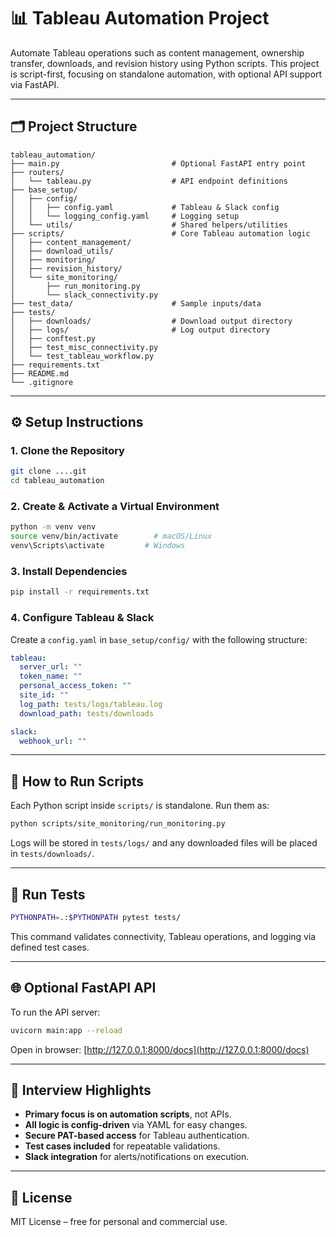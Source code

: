 
# 📊 Tableau Automation Project

Automate Tableau operations such as content management, ownership transfer, downloads, and revision history using Python scripts. This project is script-first, focusing on standalone automation, with optional API support via FastAPI.

---

## 🗂️ Project Structure

```
tableau_automation/
├── main.py                         # Optional FastAPI entry point
├── routers/
│   └── tableau.py                  # API endpoint definitions
├── base_setup/
│   ├── config/
│   │   ├── config.yaml             # Tableau & Slack config
│   │   └── logging_config.yaml     # Logging setup
│   └── utils/                      # Shared helpers/utilities
├── scripts/                        # Core Tableau automation logic
│   ├── content_management/
│   ├── download_utils/
│   ├── monitoring/
│   ├── revision_history/
│   └── site_monitoring/
│       ├── run_monitoring.py
│       └── slack_connectivity.py
├── test_data/                      # Sample inputs/data
├── tests/
│   ├── downloads/                  # Download output directory
│   ├── logs/                       # Log output directory
│   ├── conftest.py
│   ├── test_misc_connectivity.py
│   └── test_tableau_workflow.py
├── requirements.txt
├── README.md
└── .gitignore
```

---

## ⚙️ Setup Instructions

### 1. Clone the Repository

```bash
git clone ....git
cd tableau_automation
```

### 2. Create & Activate a Virtual Environment

```bash
python -m venv venv
source venv/bin/activate        # macOS/Linux
venv\Scripts\activate         # Windows
```

### 3. Install Dependencies

```bash
pip install -r requirements.txt
```

### 4. Configure Tableau & Slack

Create a `config.yaml` in `base_setup/config/` with the following structure:

```yaml
tableau:
  server_url: ""
  token_name: ""
  personal_access_token: ""
  site_id: ""
  log_path: tests/logs/tableau.log
  download_path: tests/downloads

slack:
  webhook_url: ""
```

---

## 🚀 How to Run Scripts

Each Python script inside `scripts/` is standalone. Run them as:

```bash
python scripts/site_monitoring/run_monitoring.py
```

Logs will be stored in `tests/logs/` and any downloaded files will be placed in `tests/downloads/`.

---

## 🧪 Run Tests

```bash
PYTHONPATH=.:$PYTHONPATH pytest tests/
```

This command validates connectivity, Tableau operations, and logging via defined test cases.

---

## 🌐 Optional FastAPI API

To run the API server:

```bash
uvicorn main:app --reload
```

Open in browser: [http://127.0.0.1:8000/docs](http://127.0.0.1:8000/docs)

---

## 💬 Interview Highlights

- **Primary focus is on automation scripts**, not APIs.
- **All logic is config-driven** via YAML for easy changes.
- **Secure PAT-based access** for Tableau authentication.
- **Test cases included** for repeatable validations.
- **Slack integration** for alerts/notifications on execution.

---

## 📜 License

MIT License – free for personal and commercial use.
